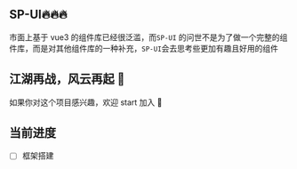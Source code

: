 ## SP-UI🔥🔥🔥

市面上基于 vue3 的组件库已经很泛滥，而`SP-UI` 的问世不是为了做一个完整的组件库，而是对其他组件库的一种补充，`SP-UI`会去思考些更加有趣且好用的组件

## 江湖再战，风云再起 💪

如果你对这个项目感兴趣，欢迎 start 加入 👏

## 当前进度

- [ ] 框架搭建
